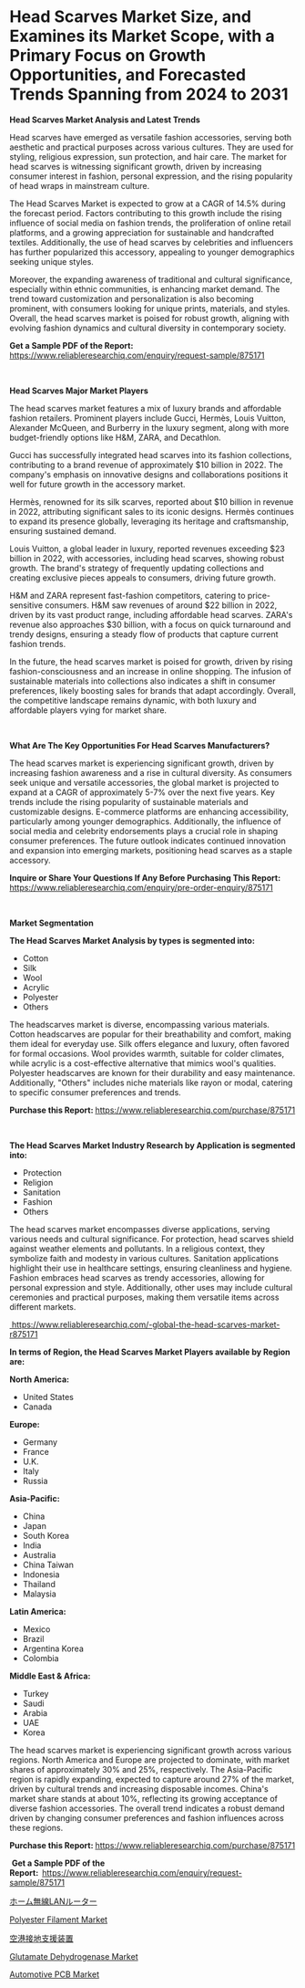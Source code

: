 <p><h1>Head Scarves Market Size, and Examines its Market Scope, with a Primary Focus on Growth Opportunities, and Forecasted Trends Spanning from 2024 to 2031</h1></p><p><strong>Head Scarves Market Analysis and Latest Trends</strong></p>
<p><p>Head scarves have emerged as versatile fashion accessories, serving both aesthetic and practical purposes across various cultures. They are used for styling, religious expression, sun protection, and hair care. The market for head scarves is witnessing significant growth, driven by increasing consumer interest in fashion, personal expression, and the rising popularity of head wraps in mainstream culture.</p><p>The Head Scarves Market is expected to grow at a CAGR of 14.5% during the forecast period. Factors contributing to this growth include the rising influence of social media on fashion trends, the proliferation of online retail platforms, and a growing appreciation for sustainable and handcrafted textiles. Additionally, the use of head scarves by celebrities and influencers has further popularized this accessory, appealing to younger demographics seeking unique styles.</p><p>Moreover, the expanding awareness of traditional and cultural significance, especially within ethnic communities, is enhancing market demand. The trend toward customization and personalization is also becoming prominent, with consumers looking for unique prints, materials, and styles. Overall, the head scarves market is poised for robust growth, aligning with evolving fashion dynamics and cultural diversity in contemporary society.</p></p>
<p><strong>Get a Sample PDF of the Report:&nbsp;</strong> <a href="https://www.reliableresearchiq.com/enquiry/request-sample/875171">https://www.reliableresearchiq.com/enquiry/request-sample/875171</a></p>
<p>&nbsp;</p>
<p><strong>Head Scarves Major Market Players</strong></p>
<p><p>The head scarves market features a mix of luxury brands and affordable fashion retailers. Prominent players include Gucci, Hermès, Louis Vuitton, Alexander McQueen, and Burberry in the luxury segment, along with more budget-friendly options like H&M, ZARA, and Decathlon.</p><p>Gucci has successfully integrated head scarves into its fashion collections, contributing to a brand revenue of approximately $10 billion in 2022. The company's emphasis on innovative designs and collaborations positions it well for future growth in the accessory market.</p><p>Hermès, renowned for its silk scarves, reported about $10 billion in revenue in 2022, attributing significant sales to its iconic designs. Hermès continues to expand its presence globally, leveraging its heritage and craftsmanship, ensuring sustained demand.</p><p>Louis Vuitton, a global leader in luxury, reported revenues exceeding $23 billion in 2022, with accessories, including head scarves, showing robust growth. The brand's strategy of frequently updating collections and creating exclusive pieces appeals to consumers, driving future growth.</p><p>H&M and ZARA represent fast-fashion competitors, catering to price-sensitive consumers. H&M saw revenues of around $22 billion in 2022, driven by its vast product range, including affordable head scarves. ZARA's revenue also approaches $30 billion, with a focus on quick turnaround and trendy designs, ensuring a steady flow of products that capture current fashion trends.</p><p>In the future, the head scarves market is poised for growth, driven by rising fashion-consciousness and an increase in online shopping. The infusion of sustainable materials into collections also indicates a shift in consumer preferences, likely boosting sales for brands that adapt accordingly. Overall, the competitive landscape remains dynamic, with both luxury and affordable players vying for market share.</p></p>
<p>&nbsp;</p>
<p><strong>What Are The Key Opportunities For Head Scarves Manufacturers?</strong></p>
<p><p>The head scarves market is experiencing significant growth, driven by increasing fashion awareness and a rise in cultural diversity. As consumers seek unique and versatile accessories, the global market is projected to expand at a CAGR of approximately 5-7% over the next five years. Key trends include the rising popularity of sustainable materials and customizable designs. E-commerce platforms are enhancing accessibility, particularly among younger demographics. Additionally, the influence of social media and celebrity endorsements plays a crucial role in shaping consumer preferences. The future outlook indicates continued innovation and expansion into emerging markets, positioning head scarves as a staple accessory.</p></p>
<p><strong>Inquire or Share Your Questions If Any Before Purchasing This Report:</strong> <a href="https://www.reliableresearchiq.com/enquiry/pre-order-enquiry/875171">https://www.reliableresearchiq.com/enquiry/pre-order-enquiry/875171</a></p>
<p>&nbsp;</p>
<p><strong>Market Segmentation</strong></p>
<p><strong>The Head Scarves Market Analysis by types is segmented into:</strong></p>
<p><ul><li>Cotton</li><li>Silk</li><li>Wool</li><li>Acrylic</li><li>Polyester</li><li>Others</li></ul></p>
<p><p>The headscarves market is diverse, encompassing various materials. Cotton headscarves are popular for their breathability and comfort, making them ideal for everyday use. Silk offers elegance and luxury, often favored for formal occasions. Wool provides warmth, suitable for colder climates, while acrylic is a cost-effective alternative that mimics wool's qualities. Polyester headscarves are known for their durability and easy maintenance. Additionally, "Others" includes niche materials like rayon or modal, catering to specific consumer preferences and trends.</p></p>
<p><strong>Purchase this Report:&nbsp;</strong><a href="https://www.reliableresearchiq.com/purchase/875171">https://www.reliableresearchiq.com/purchase/875171</a></p>
<p>&nbsp;</p>
<p><strong>The Head Scarves Market Industry Research by Application is segmented into:</strong></p>
<p><ul><li>Protection</li><li>Religion</li><li>Sanitation</li><li>Fashion</li><li>Others</li></ul></p>
<p><p>The head scarves market encompasses diverse applications, serving various needs and cultural significance. For protection, head scarves shield against weather elements and pollutants. In a religious context, they symbolize faith and modesty in various cultures. Sanitation applications highlight their use in healthcare settings, ensuring cleanliness and hygiene. Fashion embraces head scarves as trendy accessories, allowing for personal expression and style. Additionally, other uses may include cultural ceremonies and practical purposes, making them versatile items across different markets.</p></p>
<p><a href="https://www.reliableresearchiq.com/-global-the-head-scarves-market-r875171">&nbsp;https://www.reliableresearchiq.com/-global-the-head-scarves-market-r875171</a></p>
<p><strong>In terms of Region, the Head Scarves Market Players available by Region are:</strong></p>
<p>
    <p> <strong> North America: </strong>
        <ul>
            <li>United States</li>
            <li>Canada</li>
        </ul>
        </p> 
    <p> <strong> Europe: </strong>
        <ul>
            <li>Germany</li>
            <li>France</li>
            <li>U.K.</li>
            <li>Italy</li>
            <li>Russia</li>
        </ul>
        </p> 
    <p> <strong> Asia-Pacific: </strong>
        <ul>
            <li>China</li>
            <li>Japan</li>
            <li>South Korea</li>
            <li>India</li>
            <li>Australia</li>
            <li>China Taiwan</li>
            <li>Indonesia</li>
            <li>Thailand</li>
            <li>Malaysia</li>
        </ul>
        </p> 
    <p> <strong> Latin America: </strong>
        <ul>
            <li>Mexico</li>
            <li>Brazil</li>
            <li>Argentina Korea</li>
            <li>Colombia</li>
        </ul>
        </p> 
    <p> <strong> Middle East & Africa: </strong>
        <ul>
            <li>Turkey</li>
            <li>Saudi</li>
            <li>Arabia</li>
            <li>UAE</li>
            <li>Korea</li>
        </ul>
    </p>
    </p>
<p><p>The head scarves market is experiencing significant growth across various regions. North America and Europe are projected to dominate, with market shares of approximately 30% and 25%, respectively. The Asia-Pacific region is rapidly expanding, expected to capture around 27% of the market, driven by cultural trends and increasing disposable incomes. China's market share stands at about 10%, reflecting its growing acceptance of diverse fashion accessories. The overall trend indicates a robust demand driven by changing consumer preferences and fashion influences across these regions.</p></p>
<p><strong>Purchase this Report: </strong><a href="https://www.reliableresearchiq.com/purchase/875171">https://www.reliableresearchiq.com/purchase/875171</a></p>
<p>&nbsp;<strong>Get a Sample PDF of the Report:&nbsp;&nbsp;</strong><a href="https://www.reliableresearchiq.com/enquiry/request-sample/875171">https://www.reliableresearchiq.com/enquiry/request-sample/875171</a></p>
<p><strong></strong></p>
<p><p><a href="https://medium.com/@uyjtuy6/home-wi-fi-router-market-%E3%81%AF-%E3%82%B3%E3%82%B9%E3%83%88%E7%AE%A1%E7%90%86%E3%81%A8%E5%8A%B9%E7%8E%87%E5%90%91%E4%B8%8A%E3%82%92%E5%84%AA%E5%85%88%E3%81%97%E3%81%BE%E3%81%99-%E3%81%95%E3%82%89%E3%81%AB-%E5%A0%B1%E5%91%8A%E6%9B%B8%E3%81%AF%E5%B8%82%E5%A0%B4%E3%81%AE%E9%9C%80%E8%A6%81%E9%9D%A2%E3%81%A8%E4%BE%9B%E7%B5%A6%E9%9D%A2%E3%81%AE%E4%B8%A1%E6%96%B9%E3%82%92%E3%82%AB%E3%83%90%E3%83%BC%E3%81%97%E3%81%A6%E3%81%84%E3%81%BE%E3%81%99-home-wi-fi-router-%E5%B8%82%E5%A0%B4%E3%81%AF-e1d57b5e1c17">ホーム無線LANルーター</a></p><p><a href="https://issuu.com/reportprime-2/docs/polyester-filament-market-size-2030_bc27d756a2ba21">Polyester Filament Market</a></p><p><a href="https://medium.com/@uyjtuy6/airport-grounding-support-equipment-market-%E3%81%AF-%E3%82%B3%E3%82%B9%E3%83%88%E7%AE%A1%E7%90%86%E3%81%A8%E5%8A%B9%E7%8E%87%E5%90%91%E4%B8%8A%E3%82%92%E5%84%AA%E5%85%88%E3%81%97%E3%81%BE%E3%81%99-%E3%81%95%E3%82%89%E3%81%AB-%E5%A0%B1%E5%91%8A%E6%9B%B8%E3%81%AF%E5%B8%82%E5%A0%B4%E3%81%AE%E9%9C%80%E8%A6%81%E9%9D%A2%E3%81%A8%E4%BE%9B%E7%B5%A6%E9%9D%A2%E3%81%AE%E4%B8%A1%E6%96%B9%E3%82%92%E3%82%AB%E3%83%90%E3%83%BC%E3%81%97%E3%81%A6%E3%81%84%E3%81%BE%E3%81%99-c0fbd006b449">空港接地支援装置</a></p><p><a href="https://issuu.com/reportprime-2/docs/glutamate-dehydrogenase-market-size_27ab571d34d899">Glutamate Dehydrogenase Market</a></p><p><a href="https://www.linkedin.com/pulse/automotive-pcb-industry-sector-market-dynamics-future-scenarios-z811e?trackingId=F9bbbkpISESn2gPAMjAIhw%3D%3D">Automotive PCB Market</a></p></p>